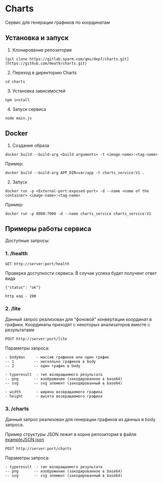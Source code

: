 # Charts

Сервис для генерации графиков по координатам <!-- описание репозитория -->

<!--Установка-->
## Установка и запуск 

1. Клонирование репозитория 

```[git clone https://gitlab.sparm.com/qms/dep7/charts.git](https://github.com/meat9/charts.git)```

2. Переход в директорию Charts

```cd charts```

3. Установка зависимостей

```npm install```

4. Запуск сервиса

```node main.js```

<!--Docker-->
## Docker

1. Создание образа

```docker build --build-arg <build arguments> -t <image-name>:<tag-name>```

Пример:

```docker build --build-arg APP_DIR=var/app -t charts_service:V1 .```

2. Запуск

```docker run -p <External-port:exposed-port> -d --name <name of the container> <image-name>:<tag-name>```

Пример:

```docker run -p 8000:7000 -d --name charts_service charts_service:V1```

<!--Примеры работы сервиса-->
## Примеры работы сервиса

Доступные запросы:

### 1. /health

```GET http://server:port/health```

Проверка доступности сервиса. В случае успеха будет получент ответ вида 

    {"status": "ok"}

    http код - 200

### 2. /lite
Данный запрос реализован для "фоновой" конвертации координат в графики. Координаты приходят с некоторых анализаторов вместе с результатами

```POST http://server:port/lite```

Параметры запроса:

    - bodymas     - массив графиков или один график
    -- 1         -- несколько графиков в body
    -- 2         -- один график в body

    - typeresult  - тип возвращаемого результата
    -- png       -- изображение (закодированное в base64)
    -- svg       -- svg элемент (закодированный в base64)
    
    - width       - ширина возвращаемого графика
    - height      - высота возвращаемого графика



### 3. /charts
Данный запрос реализован для генерации графиков из данных в body запроса.

   Пример структуры JSON  лежит в корне репозитория в файле [exampleJSON.json](https://gitlab.sparm.com/qms/dep7/charts/-/blob/main/exampleJSON.json)

```POST http://server:port/charts```

Параметры запроса:

    - typeresult  - тип возвращаемого результата
    -- png       -- изображение (закодированное в base64)
    -- svg       -- svg элемент (закодированный в base64)


